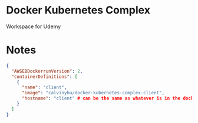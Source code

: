 # Docker Kubernetes Complex

Workspace for Udemy

# Notes

```json
{
  "AWSEBDockerrunVersion": 2,
  "containerDefinitions": [
    {
      "name": "client",
      "image": "calvinyhu/docker-kubernetes-complex-client",
      "hostname": "client" # can be the same as whatever is in the docker-compose.yml services list
    }
  ]
}
```
